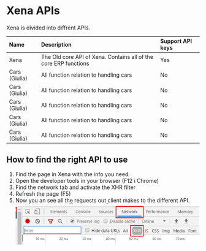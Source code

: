 # Xena APIs

Xena is divided into diffrent APIs.

| Name | Description | Support API keys |
| :--- | :--- | :--- |
| Xena | The Old core API of Xena. Contains all of the core ERP functions | Yes |
| Cars (Giulia) | All function relation to handling cars | No |
| Cars (Giulia) | All function relation to handling cars | No |
| Cars (Giulia) | All function relation to handling cars | No |
| Cars (Giulia) | All function relation to handling cars | No |
| Cars (Giulia) | All function relation to handling cars | No |


## How to find the right API to use

1. Find the page in Xena with the info you need.
2. Open the developer tools in your browser (F12 i Chrome)
3. Find the network tab and activate the XHR filter
4. Refresh the page (F5)
5. Now you an see all the requests out client makes to the different API.
![devtab.](../.gitbook/assets/devtab.png)
